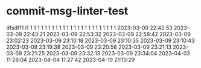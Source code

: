 # commit-msg-linter-test
dfsdf11
i1
1
1
1
1
1
1
1
1
1
1
1
1
1
1
1
1
1
1
1
1
1
1
1
1
2023-03-09 22:42:53
2023-03-09 22:43:21
2023-03-09 22:53:32
2023-03-09 22:58:42
2023-03-09 23:02:23
2023-03-09 23:10:18
2023-03-09 23:10:35
2023-03-09 23:10:43
2023-03-09 23:19:38
2023-03-09 23:20:58
2023-03-09 23:21:13
2023-03-09 23:21:25
2023-03-09 23:32:13
2023-03-09 23:34:04
2023-04-03 11:26:04
2023-04-04 11:27:42
2023-04-19 21:10:29
